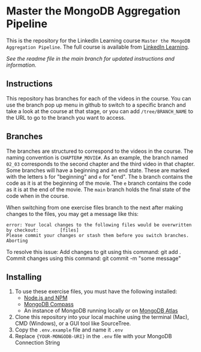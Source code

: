 # Master the MongoDB Aggregation Pipeline

This is the repository for the LinkedIn Learning course
`Master the MongoDB Aggregation Pipeline`. The full course is available from
[LinkedIn Learning][lil-course-url].

_See the readme file in the main branch for updated instructions and
information._

## Instructions

This repository has branches for each of the videos in the course. You can use
the branch pop up menu in github to switch to a specific branch and take a look
at the course at that stage, or you can add `/tree/BRANCH_NAME` to the URL to go
to the branch you want to access.

## Branches

The branches are structured to correspond to the videos in the course. The
naming convention is `CHAPTER#_MOVIE#`. As an example, the branch named `02_03`
corresponds to the second chapter and the third video in that chapter. Some
branches will have a beginning and an end state. These are marked with the
letters `b` for "beginning" and `e` for "end". The `b` branch contains the code
as it is at the beginning of the movie. The `e` branch contains the code as it
is at the end of the movie. The `main` branch holds the final state of the code
when in the course.

When switching from one exercise files branch to the next after making changes
to the files, you may get a message like this:

    error: Your local changes to the following files would be overwritten by checkout:        [files]
    Please commit your changes or stash them before you switch branches.
    Aborting

To resolve this issue: Add changes to git using this command: git add . Commit
changes using this command: git commit -m "some message"

## Installing

1. To use these exercise files, you must have the following installed:
   - [Node.js and NPM](https://nodejs.org/en/)
   - [MongoDB Compass](https://www.mongodb.com/products/compass)
   - An instance of MongoDB running locally or on
     [MongoDB Atlas](https://www.mongodb.com/atlas)
2. Clone this repository into your local machine using the terminal (Mac), CMD
   (Windows), or a GUI tool like SourceTree.
3. Copy the `.env.example` file and name it `.env`
4. Replace `{YOUR-MONGODB-URI}` in the `.env` file with your MongoDB Connection
   String

[0]: # "Replace these placeholder URLs with actual course URLs"
[lil-course-url]: https://www.linkedin.com/learning/
[lil-thumbnail-url]: http://
